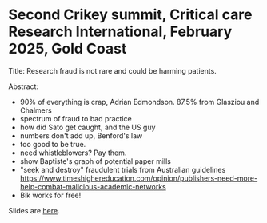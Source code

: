 # Second Crikey summit, Critical care Research International, February 2025, Gold Coast

Title: Research fraud is not rare and could be harming patients.

Abstract: 

- 90% of everything is crap, Adrian Edmondson. 87.5% from Glasziou and Chalmers
- spectrum of fraud to bad practice
- how did Sato get caught, and the US guy
- numbers don't add up, Benford's law
- too good to be true. 
- need whistleblowers? Pay them.
- show Baptiste's graph of potential paper mills
- "seek and destroy" fraudulent trials from Australian guidelines
https://www.timeshighereducation.com/opinion/publishers-need-more-help-combat-malicious-academic-networks
- Bik works for free!

Slides are [here](https://agbarnett.github.io/talks/crikey2/slides).
